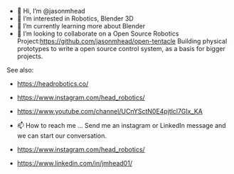 - 👋 Hi, I’m @jasonmhead
- 👀 I’m interested in Robotics, Blender 3D 
- 🌱 I’m currently learning more about Blender
- 💞️ I’m looking to collaborate on a Open Source Robotics Project:https://github.com/jasonmhead/open-tentacle
Building physical prototypes to write a open source control system, as a basis for bigger projects.

See also: 
 - https://headrobotics.co/
 - https://www.instagram.com/head_robotics/
 - https://www.youtube.com/channel/UCnYSctN0E4pjtlcl7GIx_KA

- 📫 How to reach me ...
Send me an instagram or LinkedIn message and we can start our conversation.
 - https://www.instagram.com/head_robotics/
 - https://www.linkedin.com/in/jmhead01/
